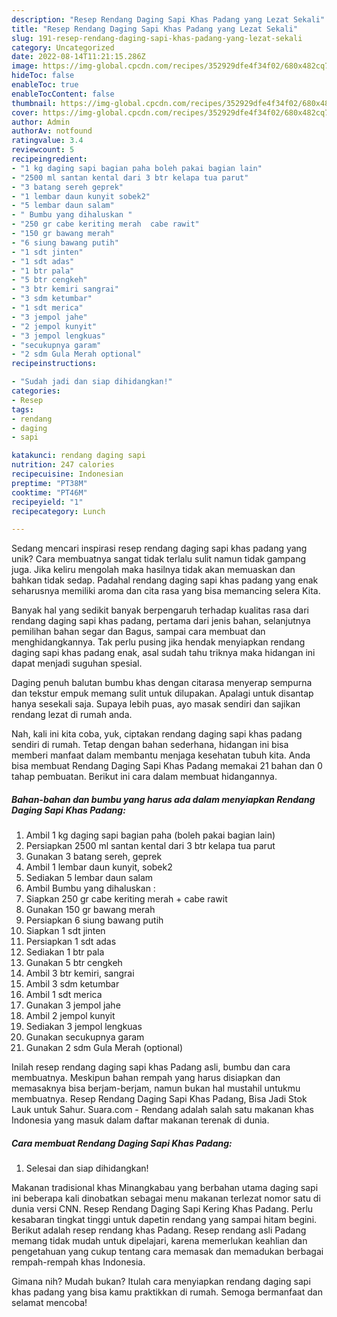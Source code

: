```yaml
---
description: "Resep Rendang Daging Sapi Khas Padang yang Lezat Sekali"
title: "Resep Rendang Daging Sapi Khas Padang yang Lezat Sekali"
slug: 191-resep-rendang-daging-sapi-khas-padang-yang-lezat-sekali
category: Uncategorized
date: 2022-08-14T11:21:15.286Z
image: https://img-global.cpcdn.com/recipes/352929dfe4f34f02/680x482cq70/rendang-daging-sapi-khas-padang-foto-resep-utama.jpg
hideToc: false
enableToc: true
enableTocContent: false
thumbnail: https://img-global.cpcdn.com/recipes/352929dfe4f34f02/680x482cq70/rendang-daging-sapi-khas-padang-foto-resep-utama.jpg
cover: https://img-global.cpcdn.com/recipes/352929dfe4f34f02/680x482cq70/rendang-daging-sapi-khas-padang-foto-resep-utama.jpg
author: Admin
authorAv: notfound
ratingvalue: 3.4
reviewcount: 5
recipeingredient:
- "1 kg daging sapi bagian paha boleh pakai bagian lain"
- "2500 ml santan kental dari 3 btr kelapa tua parut"
- "3 batang sereh geprek"
- "1 lembar daun kunyit sobek2"
- "5 lembar daun salam"
- " Bumbu yang dihaluskan "
- "250 gr cabe keriting merah  cabe rawit"
- "150 gr bawang merah"
- "6 siung bawang putih"
- "1 sdt jinten"
- "1 sdt adas"
- "1 btr pala"
- "5 btr cengkeh"
- "3 btr kemiri sangrai"
- "3 sdm ketumbar"
- "1 sdt merica"
- "3 jempol jahe"
- "2 jempol kunyit"
- "3 jempol lengkuas"
- "secukupnya garam"
- "2 sdm Gula Merah optional"
recipeinstructions:

- "Sudah jadi dan siap dihidangkan!"
categories:
- Resep
tags:
- rendang
- daging
- sapi

katakunci: rendang daging sapi 
nutrition: 247 calories
recipecuisine: Indonesian
preptime: "PT38M"
cooktime: "PT46M"
recipeyield: "1"
recipecategory: Lunch

---
```





Sedang mencari inspirasi resep rendang daging sapi khas padang yang unik? Cara membuatnya sangat tidak terlalu sulit namun tidak gampang juga. Jika keliru mengolah maka hasilnya tidak akan memuaskan dan bahkan tidak sedap. Padahal rendang daging sapi khas padang yang enak seharusnya memiliki aroma dan cita rasa yang bisa memancing selera Kita.





Banyak hal yang sedikit banyak berpengaruh terhadap kualitas rasa dari rendang daging sapi khas padang, pertama dari jenis bahan, selanjutnya pemilihan bahan segar dan Bagus, sampai cara membuat dan menghidangkannya. Tak perlu pusing jika hendak menyiapkan rendang daging sapi khas padang enak,      asal sudah tahu triknya maka hidangan ini dapat menjadi suguhan spesial.














Daging penuh balutan bumbu khas dengan citarasa menyerap sempurna dan tekstur empuk memang sulit untuk dilupakan. Apalagi untuk disantap hanya sesekali saja. Supaya lebih puas, ayo masak sendiri dan sajikan rendang lezat di rumah anda.






Nah, kali ini kita coba, yuk, ciptakan rendang daging sapi khas padang sendiri di rumah. Tetap dengan bahan sederhana, hidangan ini bisa memberi manfaat dalam membantu menjaga kesehatan tubuh kita. Anda bisa membuat Rendang Daging Sapi Khas Padang memakai 21 bahan dan 0 tahap pembuatan. Berikut ini cara dalam membuat hidangannya.

<!--inarticleads1-->

##### Bahan-bahan dan bumbu yang harus ada dalam menyiapkan Rendang Daging Sapi Khas Padang:

1. Ambil 1 kg daging sapi bagian paha (boleh pakai bagian lain)
1. Persiapkan 2500 ml santan kental dari 3 btr kelapa tua parut
1. Gunakan 3 batang sereh, geprek
1. Ambil 1 lembar daun kunyit, sobek2
1. Sediakan 5 lembar daun salam
1. Ambil  Bumbu yang dihaluskan :
1. Siapkan 250 gr cabe keriting merah + cabe rawit
1. Gunakan 150 gr bawang merah
1. Persiapkan 6 siung bawang putih
1. Siapkan 1 sdt jinten
1. Persiapkan 1 sdt adas
1. Sediakan 1 btr pala
1. Gunakan 5 btr cengkeh
1. Ambil 3 btr kemiri, sangrai
1. Ambil 3 sdm ketumbar
1. Ambil 1 sdt merica
1. Gunakan 3 jempol jahe
1. Ambil 2 jempol kunyit
1. Sediakan 3 jempol lengkuas
1. Gunakan secukupnya garam
1. Gunakan 2 sdm Gula Merah (optional)


Inilah resep rendang daging sapi khas Padang asli, bumbu dan cara membuatnya. Meskipun bahan rempah yang harus disiapkan dan memasaknya bisa berjam-berjam, namun bukan hal mustahil untukmu membuatnya. Resep Rendang Daging Sapi Khas Padang, Bisa Jadi Stok Lauk untuk Sahur. Suara.com - Rendang adalah salah satu makanan khas Indonesia yang masuk dalam daftar makanan terenak di dunia. 

<!--inarticleads2-->

##### Cara membuat Rendang Daging Sapi Khas Padang:


1. Selesai dan siap dihidangkan!

Makanan tradisional khas Minangkabau yang berbahan utama daging sapi ini beberapa kali dinobatkan sebagai menu makanan terlezat nomor satu di dunia versi CNN. Resep Rendang Daging Sapi Kering Khas Padang. Perlu kesabaran tingkat tinggi untuk dapetin rendang yang sampai hitam begini. Berikut adalah resep rendang khas Padang. Resep rendang asli Padang memang tidak mudah untuk dipelajari, karena memerlukan keahlian dan pengetahuan yang cukup tentang cara memasak dan memadukan berbagai rempah-rempah khas Indonesia. 

Gimana nih? Mudah bukan? Itulah cara menyiapkan rendang daging sapi khas padang yang bisa kamu praktikkan di rumah. Semoga bermanfaat dan selamat mencoba!
